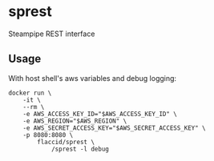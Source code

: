 # sprest
Steampipe REST interface

## Usage

With host shell's aws variables and debug logging:

```
docker run \
    -it \
    --rm \
    -e AWS_ACCESS_KEY_ID="$AWS_ACCESS_KEY_ID" \
    -e AWS_REGION="$AWS_REGION" \
    -e AWS_SECRET_ACCESS_KEY="$AWS_SECRET_ACCESS_KEY" \
    -p 8080:8080 \
        flaccid/sprest \
            /sprest -l debug
```
